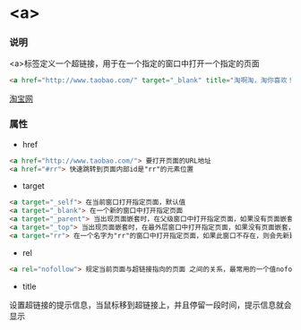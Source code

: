 # &lt;a&gt;

### 说明
&lt;a&gt;标签定义一个超链接，用于在一个指定的窗口中打开一个指定的页面
```html
<a href="http://www.taobao.com/" target="_blank" title="淘啊淘，淘你喜欢！">淘宝网</a>
```
<a href="http://www.taobao.com/" target="_blank" title="淘啊淘，淘你喜欢！" rel="nofollow">淘宝网</a>

### 属性
- href

```html
<a href="http://www.taobao.com/"> 要打开页面的URL地址
<a href="#rr"> 快速跳转到页面内部id是"rr"的元素位置
```

- target

```html
<a target="_self"> 在当前窗口打开指定页面，默认值
<a target="_blank"> 在一个新的窗口中打开指定页面
<a target="_parent"> 当出现页面嵌套时，在父级窗口中打开指定页面，如果没有页面嵌套，则等于_self
<a target="_top"> 当出现页面嵌套时，在最外层窗口中打开指定页面，如果没有页面嵌套，则等于_self
<a target="rr"> 在一个名字为"rr"的窗口中打开指定页面，如果此窗口不存在，则会先新建一个名字为"rr"的窗口
```
- rel

```html
<a rel="nofollow"> 规定当前页面与超链接指向的页面 之间的关系，最常用的一个值nofollow，告诉搜索引擎的爬虫，不要继续抓取这个超链接指向的页面
```


- title  

设置超链接的提示信息，当鼠标移到超链接上，并且停留一段时间，提示信息就会显示